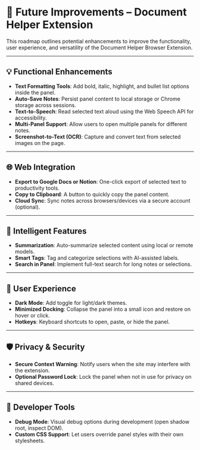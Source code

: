
# 🔮 Future Improvements – Document Helper Extension

This roadmap outlines potential enhancements to improve the functionality, user experience, and versatility of the Document Helper Browser Extension.

---

## 💡 Functional Enhancements
- **Text Formatting Tools**: Add bold, italic, highlight, and bullet list options inside the panel.
- **Auto-Save Notes**: Persist panel content to local storage or Chrome storage across sessions.
- **Text-to-Speech**: Read selected text aloud using the Web Speech API for accessibility.
- **Multi-Panel Support**: Allow users to open multiple panels for different notes.
- **Screenshot-to-Text (OCR)**: Capture and convert text from selected images on the page.

---

## 🌐 Web Integration
- **Export to Google Docs or Notion**: One-click export of selected text to productivity tools.
- **Copy to Clipboard**: A button to quickly copy the panel content.
- **Cloud Sync**: Sync notes across browsers/devices via a secure account (optional).

---

## 🧠 Intelligent Features
- **Summarization**: Auto-summarize selected content using local or remote models.
- **Smart Tags**: Tag and categorize selections with AI-assisted labels.
- **Search in Panel**: Implement full-text search for long notes or selections.

---

## 🧰 User Experience
- **Dark Mode**: Add toggle for light/dark themes.
- **Minimized Docking**: Collapse the panel into a small icon and restore on hover or click.
- **Hotkeys**: Keyboard shortcuts to open, paste, or hide the panel.

---

## 🛡 Privacy & Security
- **Secure Context Warning**: Notify users when the site may interfere with the extension.
- **Optional Password Lock**: Lock the panel when not in use for privacy on shared devices.

---

## 🔧 Developer Tools
- **Debug Mode**: Visual debug options during development (open shadow root, inspect DOM).
- **Custom CSS Support**: Let users override panel styles with their own stylesheets.
